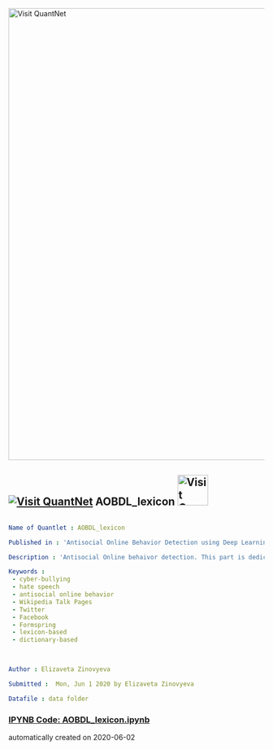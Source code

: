 [<img src="https://github.com/QuantLet/Styleguide-and-FAQ/blob/master/pictures/banner.png" width="888" alt="Visit QuantNet">](http://quantlet.de/)

## [<img src="https://github.com/QuantLet/Styleguide-and-FAQ/blob/master/pictures/qloqo.png" alt="Visit QuantNet">](http://quantlet.de/) **AOBDL_lexicon** [<img src="https://github.com/QuantLet/Styleguide-and-FAQ/blob/master/pictures/QN2.png" width="60" alt="Visit QuantNet 2.0">](http://quantlet.de/)

```yaml

Name of Quantlet : AOBDL_lexicon

Published in : 'Antisocial Online Behavior Detection using Deep Learning'

Description : 'Antisocial Online behaivor detection. This part is dedicated to lexicon-based approaches. The list is taken from http://www.bannedwordlist.com/'

Keywords : 
 - cyber-bullying
 - hate speech
 - antisocial online behavior
 - Wikipedia Talk Pages
 - Twitter
 - Facebook
 - Formspring
 - lexicon-based
 - dictionary-based
 


Author : Elizaveta Zinovyeva

Submitted :  Mon, Jun 1 2020 by Elizaveta Zinovyeva

Datafile : data folder


```

### [IPYNB Code: AOBDL_lexicon.ipynb](AOBDL_lexicon.ipynb)


automatically created on 2020-06-02